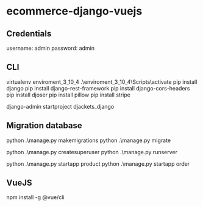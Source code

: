 # ecommerce-django-vuejs
## Credentials
username: admin
password: admin
## CLI
virtualenv enviroment_3_10_4
.\enviroment_3_10_4\Scripts\activate
pip install django
pip install django-rest-framework
pip install django-cors-headers
pip install djoser
pip install pillow
pip install stripe

django-admin startproject djackets_django
## Migration database
python .\manage.py makemigrations
python .\manage.py migrate

python .\manage.py createsuperuser
python .\manage.py runserver

python .\manage.py startapp product
python .\manage.py startapp order

## VueJS
npm install -g @vue/cli